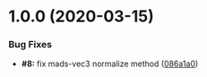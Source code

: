 # 1.0.0 (2020-03-15)

### Bug Fixes

- **#8:** fix mads-vec3 normalize method ([086a1a0](https://github.com/Bartozzz/mads/commit/086a1a0f12c3b54209084add5e28af19f6ca5217))
